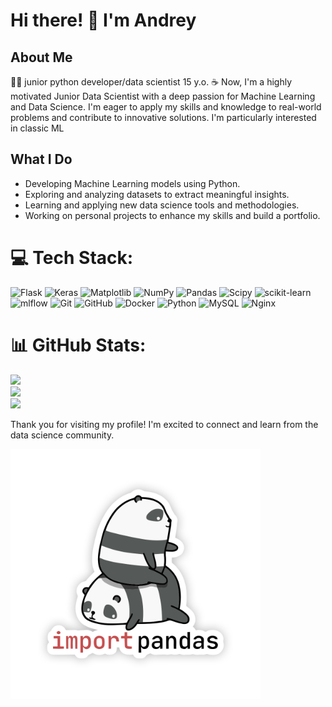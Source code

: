 # Hi there! 👋 I'm Andrey

## About Me
👨‍💻 junior python developer/data scientist 15 y.o.
☕ Now, I'm a highly motivated Junior Data Scientist with a deep passion for Machine Learning and Data Science.  I'm eager to apply my skills and knowledge to real-world problems and contribute to innovative solutions. I'm particularly interested in classic ML

## What I Do
*   Developing Machine Learning models using Python.
*   Exploring and analyzing datasets to extract meaningful insights.
*   Learning and applying new data science tools and methodologies.
*   Working on personal projects to enhance my skills and build a portfolio.

# 💻 Tech Stack:
![Flask](https://img.shields.io/badge/flask-%23000.svg?style=for-the-badge&logo=flask&logoColor=white) ![Keras](https://img.shields.io/badge/Keras-%23D00000.svg?style=for-the-badge&logo=Keras&logoColor=white) ![Matplotlib](https://img.shields.io/badge/Matplotlib-%23ffffff.svg?style=for-the-badge&logo=Matplotlib&logoColor=black) ![NumPy](https://img.shields.io/badge/numpy-%23013243.svg?style=for-the-badge&logo=numpy&logoColor=white) ![Pandas](https://img.shields.io/badge/pandas-%23150458.svg?style=for-the-badge&logo=pandas&logoColor=white) ![Scipy](https://img.shields.io/badge/SciPy-%230C55A5.svg?style=for-the-badge&logo=scipy&logoColor=%white) ![scikit-learn](https://img.shields.io/badge/scikit--learn-%23F7931E.svg?style=for-the-badge&logo=scikit-learn&logoColor=white) ![mlflow](https://img.shields.io/badge/mlflow-%23d9ead3.svg?style=for-the-badge&logo=numpy&logoColor=blue) ![Git](https://img.shields.io/badge/git-%23F05033.svg?style=for-the-badge&logo=git&logoColor=white) ![GitHub](https://img.shields.io/badge/github-%23121011.svg?style=for-the-badge&logo=github&logoColor=white) ![Docker](https://img.shields.io/badge/docker-%230db7ed.svg?style=for-the-badge&logo=docker&logoColor=white) ![Python](https://img.shields.io/badge/python-3670A0?style=for-the-badge&logo=python&logoColor=ffdd54) ![MySQL](https://img.shields.io/badge/mysql-4479A1.svg?style=for-the-badge&logo=mysql&logoColor=white) ![Nginx](https://img.shields.io/badge/nginx-%23009639.svg?style=for-the-badge&logo=nginx&logoColor=white)
# 📊 GitHub Stats:
![](https://github-readme-stats.vercel.app/api?username=Shad0w81&theme=dark&hide_border=false&include_all_commits=false&count_private=false)<br/>
![](https://nirzak-streak-stats.vercel.app/?user=Shad0w81&theme=dark&hide_border=false)<br/>
![](https://github-readme-stats.vercel.app/api/top-langs/?username=Shad0w81&theme=dark&hide_border=false&include_all_commits=false&count_private=false&layout=compact)

Thank you for visiting my profile!  I'm excited to connect and learn from the data science community.

<img src="./images/Import-Pandas.png" alt="Import-Pandas" width="400">
